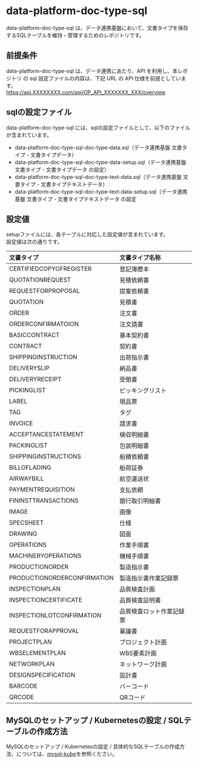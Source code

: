 # data-platform-doc-type-sql 
data-platform-doc-type-sql は、データ連携基盤において、文書タイプを保存するSQLテーブルを維持・管理するためのレポジトリです。   

## 前提条件  
data-platform-doc-type-sql  は、データ連携にあたり、API を利用し、本レポジトリ の sql 設定ファイルの内容は、下記 URL の API 仕様を前提としています。  
https://api.XXXXXXXX.com/api/OP_API_XXXXXXX_XXX/overview 

## sqlの設定ファイル
data-platform-doc-type-sql には、sqlの設定ファイルとして、以下のファイルが含まれています。    

* data-platform-doc-type-sql-doc-type-data.sql（データ連携基盤 文書タイプ - 文書タイプデータ）
* data-platform-doc-type-sql-doc-type-data-setup.sql（データ連携基盤 文書タイプ - 文書タイプデータ の設定）
* data-platform-doc-type-sql-doc-type-text-data.sql（データ連携基盤 文書タイプ - 文書タイプテキストデータ）
* data-platform-doc-type-sql-doc-type-text-data-setup.sql（データ連携基盤 文書タイプ - 文書タイプテキストデータ の設定

## 設定値
setupファイルには、各テーブルに対応した設定値が含まれています。  
設定値は次の通りです。  

| 文書タイプ      | 文書タイプ名称         |
| :-------- | :----------------------------- |
| CERTIFIEDCOPYOFREGISTER      | 登記簿謄本              |
| QUOTATIONREQUEST             | 見積依頼書              |
| REQUESTFORPROPOSAL           | 提案依頼書              |
| QUOTATION                    | 見積書                  |
| ORDER                        | 注文書                  |
| ORDERCONFIRMATOION           | 注文請書                |
| BASICCONTRACT                | 基本契約書              |
| CONTRACT                     | 契約書                  |
| SHIPPINGINSTRUCTION          | 出荷指示書              |
| DELIVERYSLIP                 | 納品書                  |
| DELIVERYRECEIPT              | 受領書                  |
| PICKINGLIST                  | ピッキングリスト         |
| LABEL                        | 現品票                  |
| TAG                          | タグ                    |
| INVOICE                      | 請求書                  |
| ACCEPTANCESTATEMENT          | 検収明細書              |
| PACKINGLIST                  | 包装明細書              |
| SHIPPINGINSTRUCTIONS         | 船積依頼書              |
| BILLOFLADING                 | 船荷証券                |
| AIRWAYBILL                   | 航空運送状              |
| PAYMENTREQUISITION           | 支払依頼                |
| FININSTTRANSACTIONS          | 銀行取引明細書           |
| IMAGE                        | 画像                    |
| SPECSHEET                    | 仕様                    |
| DRAWING                      | 図面                    |
| OPERATIONS                   | 作業手順書              |
| MACHINERYOPERATIONS          | 機械手順書              |
| PRODUCTIONORDER              | 製造指示書              |
| PRODUCTIONORDERCONFIRMATION  | 製造指示書作業記録票     |
| INSPECTIONPLAN               | 品質検査計画            |
| INSPECTIONCERTIFICATE        | 品質検査証明書           |
| INSPECTIONLOTCONFIRMATION    | 品質検査ロット作業記録票  |
| REQUESTFORAPPROVAL           | 稟議書                  |
| PROJECTPLAN                  | プロジェクト計画         |
| WBSELEMENTPLAN               | WBS要素計画             |
| NETWORKPLAN                  | ネットワーク計画         |
| DESIGNSPECIFICATION          | 設計書                  |
| BARCODE                      | バーコード              |
| QRCODE                       | QRコード                |

## MySQLのセットアップ / Kubernetesの設定 / SQLテーブルの作成方法
MySQLのセットアップ / Kubernetesの設定 / 具体的なSQLテーブルの作成方法、については、[mysql-kube](https://github.com/latonaio/mysql-kube)を参照ください。
